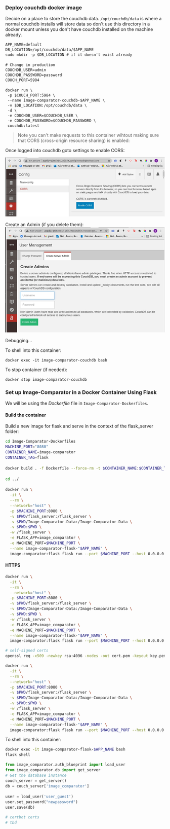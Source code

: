 ### Deploy couchdb docker image
Decide on a place to store the couchdb data. ```/opt/couchdb/data``` is where a normal couchdb installs will store data so don't use this directory in a docker mount unless you don't have couchdb installed on the machine already.
```
APP_NAME=default
DB_LOCATION=/opt/couchdb/data/$APP_NAME
sudo mkdir -p $DB_LOCATION # if it doesn't exist already

# Change in production
COUCHDB_USER=admin
COUCHDB_PASSWORD=password
COUCH_PORT=5984

docker run \
 -p $COUCH_PORT:5984 \
 --name image-comparator-couchdb-$APP_NAME \
 -v $DB_LOCATION:/opt/couchdb/data \
 -d \
 -e COUCHDB_USER=$COUCHDB_USER \
 -e COUCHDB_PASSWORD=$COUCHDB_PASSWORD \
 couchdb:latest
```

> Note you can't make requests to this container wihtout making sure that CORS (cross-origin resource sharing) is enabled:

Once logged into couchdb goto settings to enable CORS:

![Initial Setup](../readme_images/couchdb_cors.jpg)

Create an Admin (if you delete them):
![create couch admin](../readme_images/couchdb_create_admin.jpg)

Debugging...

To shell into this container:
```
docker exec -it image-comparator-couchdb bash
```

To stop container (if needed):
```
docker stop image-comparator-couchdb
```

### Set up Image-Comparator in a Docker Container Using Flask

We will be using the *Dockerfile* file in ```Image-Comparator-Dockerfiles```.

#### Build the container

Build a new image for flask and serve in the context of the flask_server folder:
```bash
cd Image-Comparator-Dockerfiles
MACHINE_PORT="8080"
CONTAINER_NAME=image-comparator
CONTAINER_TAG=flask

docker build . -f Dockerfile --force-rm -t $CONTAINER_NAME:$CONTAINER_TAG

cd ../

docker run \
  -it \
  --rm \
  --network="host" \
  -p $MACHINE_PORT:8080 \
  -v $PWD/flask_server:/flask_server \
  -v $PWD/Image-Comparator-Data:/Image-Comparator-Data \
  -v $PWD:$PWD \
  -w /flask_server \
  -e FLASK_APP=image_comparator \
  -e MACHINE_PORT=$MACHINE_PORT \
  --name image-comparator-flask-"$APP_NAME" \
  image-comparator:flask flask run --port $MACHINE_PORT --host 0.0.0.0
```

#### HTTPS
```bash
docker run \
  -it \
  --rm \
  --network="host" \
  -p $MACHINE_PORT:8080 \
  -v $PWD/flask_server:/flask_server \
  -v $PWD/Image-Comparator-Data:/Image-Comparator-Data \
  -v $PWD:$PWD \
  -w /flask_server \
  -e FLASK_APP=image_comparator \
  -e MACHINE_PORT=$MACHINE_PORT \
  --name image-comparator-flask-"$APP_NAME" \
  image-comparator:flask flask run --port $MACHINE_PORT --host 0.0.0.0 --cert=adhoc
```

```bash
# self-signed certs
openssl req -x509 -newkey rsa:4096 -nodes -out cert.pem -keyout key.pem -days 365
```

```bash
docker run \
  -it \
  --rm \
  --network="host" \
  -p $MACHINE_PORT:8080 \
  -v $PWD/flask_server:/flask_server \
  -v $PWD/Image-Comparator-Data:/Image-Comparator-Data \
  -v $PWD:$PWD \
  -w /flask_server \
  -e FLASK_APP=image_comparator \
  -e MACHINE_PORT=$MACHINE_PORT \
  --name image-comparator-flask-"$APP_NAME" \
  image-comparator:flask flask run --port $MACHINE_PORT --host 0.0.0.0 --cert=certs/cert.pem --key=certs/key.pem
```

To shell into this container:
```bash
docker exec -it image-comparator-flask-$APP_NAME bash
flask shell
```

```python
from image_comparator.auth_blueprint import load_user
from image_comparator.db import get_server
# Get the database instance
couch_server = get_server()
db = couch_server['image_comparator']

user = load_user('user_guest')
user.set_password("newpassword")
user.save(db)


```

```bash
# certbot certs
# tbd
```
